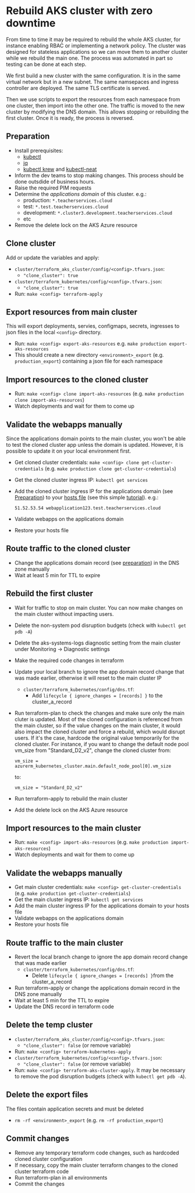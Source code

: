 # Rebuild AKS cluster with zero downtime

From time to time it may be required to rebuild the whole AKS cluster, for instance enabling RBAC or implementing a network policy. The cluster was designed for stateless applications so we can move them to another cluster while we rebuild the main one. The process was automated in part so testing can be done at each step.

We first build a new cluster with the same configuration. It is in the same virtual network but in a new subnet. The same namsepaces and ingress controller are deployed. The same TLS certificate is served.

Then we use scripts to export the resources from each namespace from one cluster, then import into the other one. The traffic is moved to the new cluster by modifying the DNS domain. This allows stopping or rebuilding the first cluster. Once it is ready, the process is reversed.

## Preparation
- Install prerequisites:
    - [kubectl](https://kubernetes.io/docs/tasks/tools/#kubectl)
    - [jq](https://stedolan.github.io/jq/)
    - [kubectl krew](https://krew.sigs.k8s.io/docs/user-guide/setup/install/) and [kubectl-neat](https://github.com/itaysk/kubectl-neat)
- Inform the dev teams to stop making changes. This process should be done outsdide of business hours.
- Raise the required PIM requests
- Determine the *applications domain* of this cluster. e.g.:
    - production: `*.teacherservices.cloud`
    - test: `*.test.teacherservices.cloud`
    - development: `*.cluster3.development.teacherservices.cloud`
    - etc
- Remove the delete lock on the AKS Azure resource

## Clone cluster
Add or update the variables and apply:
- `cluster/terraform_aks_cluster/config/<config>.tfvars.json`:
    - `"clone_cluster": true`
- `cluster/terraform_kubernetes/config/<config>.tfvars.json`:
    - `"clone_cluster": true`
- Run: `make <config> terraform-apply`

## Export resources from main cluster
This will export deployments, servies, configmaps, secrets, ingresses to json files in the local `<config>` directory.
- Run: `make <config> export-aks-resources` e.g. `make production export-aks-resources`
- This should create a new directory `<environment>_export` (e.g. `production_export`) containing a json file for each namespace

## Import resources to the cloned cluster
- Run: `make <config> clone import-aks-resources` (e.g. `make production clone import-aks-resources`)
- Watch deployments and wait for them to come up

## Validate the webapps manually
Since the applications domain points to the main cluster, you won't be able to test the cloned cluster app unless the domain is updated. However, it is possible to update it on your local environment first.

- Get cloned cluster credentials: `make <config> clone get-cluster-credentials` (e.g. `make production clone get-cluster-credentials`)
- Get the cloned cluster ingress IP: `kubectl get services`
- Add the cloned cluster ingress IP for the applications domain (see [Preparation](#preparation)) to your [hosts file](https://en.wikipedia.org/wiki/Hosts_(file)) (see this simple [tutorial](https://www.nublue.co.uk/guides/edit-hosts-file/)). e.g.:

    ```
    51.52.53.54 webapplication123.test.teacherservices.cloud
    ```
- Validate webapps on the applications domain
- Restore your hosts file

## Route traffic to the cloned cluster
- Change the applications domain record (see [preparation](#preparation)) in the DNS zone manually
- Wait at least 5 min for TTL to expire

## Rebuild the first cluster
- Wait for traffic to stop on main cluster. You can now make changes on the main cluster without impacting users.
- Delete the non-system pod disruption budgets (check with `kubectl get pdb -A`)
- Delete the aks-systems-logs diagnostic setting from the main cluster under Monitoring -> Diagnostic settings
- Make the required code changes in terraform
- Update your local branch to ignore the app domain record change that was made earlier, otherwise it will reset to the main cluster IP
    - `cluster/terraform_kubernetes/config/dns.tf`:
        - Add `lifecycle { ignore_changes = [records] }` to the cluster_a_record
- Run terraform-plan to check the changes and make sure only the main cluter is updated. Most of the cloned configuration is referenced from the main cluster, so if the value changes on the main cluster, it would also impact the cloned cluster and force a rebuild, which would disrupt users. If it's the case, hardcode the original value temporarily for the cloned cluster. For instance, if you want to change the default node pool vm_size from "Standard_D2_v2", change the cloned cluster from:

    ```
    vm_size = azurerm_kubernetes_cluster.main.default_node_pool[0].vm_size
    ```

    to:

    ```
    vm_size = "Standard_D2_v2"
    ```
- Run terraform-apply to rebuild the main cluster
- Add the delete lock on the AKS Azure resource

## Import resources to the main cluster
- Run: `make <config> import-aks-resources` (e.g. `make production import-aks-resources`)
- Watch deployments and wait for them to come up

## Validate the webapps manually
- Get main cluster credentials: `make <config> get-cluster-credentials` (e.g. `make production get-cluster-credentials`)
- Get the main cluster ingress IP: `kubectl get services`
- Add the main cluster ingress IP for the applications domain to your hosts file
- Validate webapps on the applications domain
- Restore your hosts file

## Route traffic to the main cluster
- Revert the local branch change to ignore the app domain record change that was made earlier
    - `cluster/terraform_kubernetes/config/dns.tf`:
        - Delete `lifecycle { ignore_changes = [records] }`from the cluster_a_record
- Run terraform-apply or change the applications domain record in the DNS zone manually
- Wait at least 5 min for the TTL to expire
- Update the DNS record in terraform code

## Delete the temp cluster
- `cluster/terraform_aks_cluster/config/<config>.tfvars.json`:
    - `"clone_cluster": false` (or remove variable)
- Run: `make <config> terraform-kubernetes-apply`
- `cluster/terraform_kubernetes/config/<config>.tfvars.json`:
    - `"clone_cluster": false` (or remove variable)
- Run: `make <config> terraform-aks-cluster-apply`. It may be necessary to remove the pod disruption budgets (check with `kubectl get pdb -A`).

## Delete the export files
The files contain application secrets and must be deleted
- `rm -rf <environment>_export` (e.g. `rm -rf production_export`)

## Commit changes
- Remove any temporary terraform code changes, such as hardcoded cloned cluster configuration
- If necessary, copy the main cluster terraform changes to the cloned cluster terraform code
- Run terraform-plan in all environments
- Commit the changes
